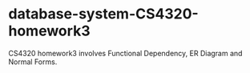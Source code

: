 # database-system-CS4320-homework3
CS4320 homework3 involves Functional Dependency, ER Diagram and Normal Forms. 
